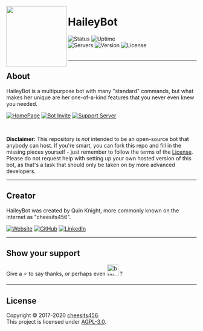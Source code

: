 <img src="https://www.haileybot.com/images/haileybot.png" align="left" height="160px"><h1>HaileyBot</h1>
  
![Status][status] ![Uptime][uptime]  
![Servers][servers] ![Version][version] ![License][license]  
<br><hr>

## About

HaileyBot is a multipurpose bot with many &#34;standard&#34; commands, but what makes her unique are her one-of-a-kind features that you never even knew you needed.

[![HomePage][homepage]](https://www.haileybot.com) [![Bot Invite][botinvite]](https://invite.haileybot.com) [![Support Server][supportserver]](https://discord.gg/7QH4YeD)

<br>

**Disclaimer:** This repository is _not_ intended to be an open-source bot that anybody can host. If you're smart, you can fork this repo and fill in the missing pieces yourself - just remember to follow the terms of the [License](https://github.com/HaileyBot/haileybot/blob/master/LICENSE). Please do not request help with setting up your own hosted version of this bot, as that's a task that should only be taken on by more advanced developers.

---

## Creator

HaileyBot was created by Quin Knight, more commonly known on the internet as "cheesits456".

[![Website][cheesits456web]](https://cheesits456.dev)
[![GitHub][cheesits456git]](https://github.com/cheesits456)
[![LinkedIn][cheesits456in]](https://linkedin.com/in/cheesits456)

---

## Show your support

Give a ⭐️ to say thanks, or perhaps even [<img src="https://cdn.buymeacoffee.com/buttons/lato-blue.png" height="30px" alt="buy me a coffee">](https://donate.haileybot.com) ? 

---

## License

Copyright © 2017-2020 [cheesits456](https://github.com/cheesits456).  
This project is licensed under [AGPL-3.0](https://github.com/cheesits456/haileybot/blob/master/LICENSE).


[status]: https://img.shields.io/badge/dynamic/json?color=brightgreen&label=status&query=status&url=https%3A%2F%2Fdiscord.bots.gg%2Fapi%2Fv1%2Fbots%2F423637161632464906&style=flat-square
[uptime]: https://img.shields.io/uptimerobot/ratio/m784065506-f9e54410b7e5bb102ad08c84?style=flat-square&color=0a0
[servers]: https://img.shields.io/badge/dynamic/json?label=servers&query=guildCount&url=https%3A%2F%2Fdiscord.bots.gg%2Fapi%2Fv1%2Fbots%2F423637161632464906&style=flat-square&color=2c75ff
[version]: https://img.shields.io/github/package-json/v/HaileyBot/haileybot?color=5F4DEF&style=flat-square
[license]: https://img.shields.io/github/license/HaileyBot/haileybot?style=flat-square&color=blueviolet
[homepage]: https://img.shields.io/badge/-HomePage-2c75ff?style=for-the-badge
[botinvite]: https://img.shields.io/badge/-Bot%20Invite-2c75ff?style=for-the-badge
[supportserver]: https://img.shields.io/badge/-Support%20Server-2c75ff?style=for-the-badge
[cheesits456web]: https://img.shields.io/badge/-Website-e722e7?style=for-the-badge
[cheesits456git]: https://img.shields.io/badge/-GitHub-e722e7?style=for-the-badge
[cheesits456in]: https://img.shields.io/badge/-LinkedIn-e722e7?style=for-the-badge
[coffee]: https://cdn.buymeacoffee.com/buttons/lato-blue.png
